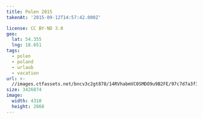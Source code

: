 ```yaml
---
title: Polen 2015
takenAt: '2015-09-12T14:57:42.000Z'

license: CC BY-ND 3.0
geo:
  lat: 54.355
  lng: 18.651
tags:
  - polen
  - poland
  - urlaub
  - vacation
url: >-
  //images.ctfassets.net/bncv3c2gt878/14RVhabmVC0SMDO9u9B2FE/97c7d7a3f31d28b3db2b518172b4e5b6/polen-2015_25862726691_o
size: 3426874
image:
  width: 4310
  height: 2868
---
```

